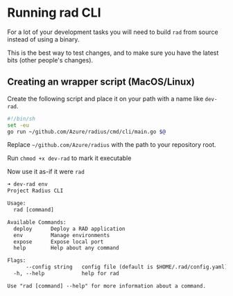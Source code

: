 # Running rad CLI

For a lot of your development tasks you will need to build `rad` from source instead of using a binary.

This is the best way to test changes, and to make sure you have the latest bits (other people's changes).

## Creating an wrapper script (MacOS/Linux)

Create the following script and place it on your path with a name like `dev-rad`. 

```sh
#!/bin/sh
set -eu
go run ~/github.com/Azure/radius/cmd/cli/main.go $@
```

Replace `~/github.com/Azure/radius` with the path to your repository root.

Run `chmod +x dev-rad` to mark it executable

Now use it as-if it were `rad`

```txt
➜ dev-rad env
Project Radius CLI

Usage:
  rad [command]

Available Commands:
  deploy      Deploy a RAD application
  env         Manage environments
  expose      Expose local port
  help        Help about any command

Flags:
      --config string   config file (default is $HOME/.rad/config.yaml)
  -h, --help            help for rad

Use "rad [command] --help" for more information about a command.
```